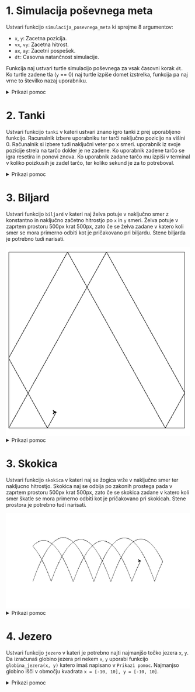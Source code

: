 
# 1. Simulacija poševnega meta

Ustvari funkcijo `simulacija_posevnega_meta` ki sprejme 8 argumentov:

* `x`, `y`: Zacetna pozicija.
* `vx`, `vy`: Zacetna hitrost.
* `ax`, `ay`: Zacetni pospešek.
* `dt`: Casovna natančnost simulacije.

Funkcija naj ustvari turtle simulacijo poševnega za vsak časovni korak `dt`. Ko turtle zadene tla (`y` == 0) naj turtle izpiše domet izstrelka,
funkcija pa naj vrne to številko nazaj uporabniku.

<details>

<summary>Prikazi pomoc</summary>

```python
import turtle

turtle.write(f"To je test: {a}")
turtle.goto(x, y)
turtle.speed(-1)
turtle.exitonclick()

def funkcija(a, b):
  return a + b

for i in range(0, 10, 1):
  print(i)

while(True):
  break

if(2 > 3):
  print("Hello")
```

</details>

# 2. Tanki

Ustvari funkcijo `tanki` v kateri ustvari znano igro tanki z prej uporabljeno funkcijo. Racunalnik izbere uporabniku ter tarči naključno pozicijo na višini 0.
Računalnik si izbere tudi naključni veter po x smeri. uporabnik iz svoje pozicije strela na tarčo dokler je ne zadene.
Ko uporabnik zadene tarčo se igra resetira in ponovi znova. Ko uporabnik zadane tarčo mu izpiši v terminal v koliko poizkusih je zadel tarčo,
ter koliko sekund je za to potreboval.

<details>

<summary>Prikazi pomoc</summary>

```python
import turtle
import time
import random

random.randint(0, 100) # Vrne nakljucno stevilko med 0 in 100
time.time() # Vrne cas izvajanja programa v sekundah.
turtle.write(f"To je test: {a}")
turtle.dot(10, "red") # Narise rdeco piko velikosti 10px
turtle.goto(x, y)
turtle.speed(-1)
turtle.exitonclick()

def funkcija(a, b):
  return a + b

for i in range(0, 10, 1):
  print(i)

while(True):
  break

if(2 > 3):
  print("Hello")
```

</details>

# 3. Biljard

Ustvari funkcijo `biljard` v kateri naj želva potuje v naključno smer z konstantno in naključno začetno hitrostjo po `x` in `y` smeri.
Želva potuje v zaprtem prostoru 500px krat 500px, zato če se želva zadane v katero koli smer se mora primerno odbiti kot je pričakovano pri biljardu.
Stene biljarda je potrebno tudi narisati.

<img src="https://github.com/urosjarc/informatika/blob/main/media/turtle_biljard.png">

<details>

<summary>Prikazi pomoc</summary>

```python
import turtle

turtle.goto(x, y)
turtle.speed(-1)
turtle.exitonclick()

def funkcija(a, b):
  return a + b

for i in range(0, 10, 1):
  print(i)

while(True):
  break

if(2 > 3):
  print("Hello")
```

</details>

# 3. Skokica

Ustvari funkcijo `skokica` v kateri naj se žogica vrže v naključno smer ter nakljucno hitrostjo.
Skokica naj se odbija po zakonih prostega pada v zaprtem prostoru 500px krat 500px,
zato če se skokica zadane v katero koli smer škatle se mora primerno odbiti kot je pričakovano pri skokicah.
Stene prostora je potrebno tudi narisati.

<img src="https://github.com/urosjarc/informatika/blob/main/media/turtle_skokica.png">

<details>

<summary>Prikazi pomoc</summary>

```python
import turtle

turtle.goto(x, y)
turtle.speed(-1)
turtle.exitonclick()

def funkcija(a, b):
  return a + b

for i in range(0, 10, 1):
  print(i)

while(True):
  break

if(2 > 3):
  print("Hello")
```

</details>

# 4. Jezero

Ustvari funkcijo `jezero` v kateri je potrebno najti najmanjšo točko jezera `x`, `y`.
Da izračunaš globino jezera pri nekem `x`, `y` uporabi funkcijo `globina_jezera(x, y)` katero
imaš napisano v `Prikazi pomoc`. Najmanjso globino išči v območju kvadrata `x = [-10, 10], y = [-10, 10]`.

<details>

<summary>Prikazi pomoc</summary>

```python

def globina_jezera(x, y):
	return (x + 2 * y - 7) ** 2 + (2 * x + y - 5) ** 2

def funkcija(a, b):
	return a + b


for i in range(0, 10, 1):
	print(i)

while (True):
	break

if (2 > 3):
	print("Hello")
```

</details>
